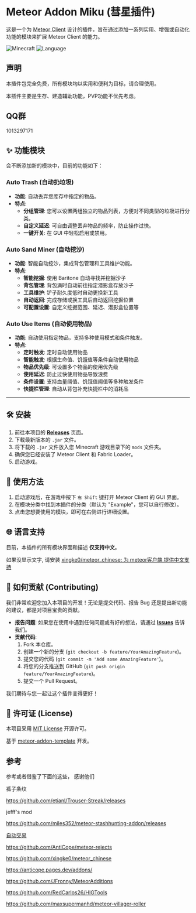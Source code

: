 # Meteor Addon Miku (彗星插件)

这是一个为 [Meteor Client](https://meteorclient.com/) 设计的插件，旨在通过添加一系列实用、增强或自动化功能的模块来扩展 Meteor Client 的能力。

![Minecraft](https://img.shields.io/badge/Minecraft-1.21.x%20~%201.21-green.svg?style=for-the-badge&logo=minecraft)
![Language](https://img.shields.io/badge/语言-中文-blue.svg?style=for-the-badge)

## 声明

本插件包完全免费，所有模块均以实用和便利为目标，请合理使用。

本插件主要是生存、建造辅助功能，PVP功能不优先考虑。


## QQ群

1013297171

## ✨ 功能模块

会不断添加新的模块中，目前的功能如下：

### **Auto Trash (自动扔垃圾)**
- **功能**: 自动丢弃您库存中指定的物品。
- **特点**:
    - **分组管理**: 您可以设置两组独立的物品列表，方便对不同类型的垃圾进行分类。
    - **自定义延迟**: 可自由调整丢弃物品的频率，防止操作过快。
    - **一键开关**: 在 GUI 中轻松启用或禁用。

### **Auto Sand Miner (自动挖沙)**
- **功能**: 智能自动挖沙，集成背包管理和工具维护功能。
- **特点**:
    - **智能挖掘**: 使用 Baritone 自动寻找并挖掘沙子
    - **背包管理**: 背包满时自动前往指定潜影盒存放沙子
    - **工具维护**: 铲子耐久度低时自动更换新工具
    - **自动返回**: 完成存储或换工具后自动返回挖掘位置
    - **可配置设置**: 自定义挖掘范围、延迟、潜影盒位置等

### **Auto Use Items (自动使用物品)**
- **功能**: 自动使用指定物品，支持多种使用模式和条件触发。
- **特点**:
    - **定时触发**: 定时自动使用物品
    - **智能触发**: 根据生命值、饥饿值等条件自动使用物品
    - **物品优先级**: 可设置多个物品的使用优先级
    - **使用延迟**: 防止过快使用物品导致浪费
    - **条件设置**: 支持血量阈值、饥饿值阈值等多种触发条件
    - **快捷栏管理**: 自动从背包补充快捷栏中的消耗品

---

## 🛠️ 安装

1.  前往本项目的 **[Releases](https://github.com/mikumiku7/meteor-miku/releases)** 页面。 
2.  下载最新版本的 `.jar` 文件。
3.  将下载的 `.jar` 文件放入您 Minecraft 游戏目录下的 `mods` 文件夹。
4.  确保您已经安装了 Meteor Client 和 Fabric Loader。
5.  启动游戏。

## 🚀 使用方法

1.  启动游戏后，在游戏中按下 `右 Shift` 键打开 Meteor Client 的 GUI 界面。
2.  在模块分类中找到本插件的分类（默认为 "Example"，您可以自行修改）。
3.  点击您想要使用的模块，即可在右侧进行详细设置。

## 🌐 语言支持

目前，本插件的所有模块界面和描述 **仅支持中文**。

如果没显示文字, 请安装 [xingke0/meteor_chinese: 为 meteor客户端 提供中文支持](https://github.com/xingke0/meteor_chinese)

## 🤝 如何贡献 (Contributing)

我们非常欢迎您加入本项目的开发！无论是提交代码、报告 Bug 还是提出新功能的建议，都是对项目宝贵的贡献。

- **报告问题**: 如果您在使用中遇到任何问题或有好的想法，请通过 **[Issues](https://github.com/YOUR_USERNAME/YOUR_REPOSITORY/issues)** 告诉我们。
- **贡献代码**:
    1.  Fork 本仓库。
    2.  创建一个新的分支 (`git checkout -b feature/YourAmazingFeature`)。
    3.  提交您的代码 (`git commit -m 'Add some AmazingFeature'`)。
    4.  将您的分支推送到 GitHub (`git push origin feature/YourAmazingFeature`)。
    5.  提交一个 Pull Request。

我们期待与您一起让这个插件变得更好！

## 📄 许可证 (License)

本项目采用 [MIT License](LICENSE.md) 开源许可。

基于 [meteor-addon-template](https://github.com/MeteorDevelopment/meteor-addon-template) 开发。





## 参考

参考或者借鉴了下面的这些， 感谢他们

裤子条纹

https://github.com/etianl/Trouser-Streak/releases

jefff's mod

https://github.com/miles352/meteor-stashhunting-addon/releases

[自动交易](https://github.com/sebseb7/autotrade-fabric)

https://github.com/AntiCope/meteor-rejects

https://github.com/xingke0/meteor_chinese

https://anticope.pages.dev/addons/

https://github.com/JFronny/MeteorAdditions

https://github.com/RedCarlos26/HIGTools

https://github.com/maxsupermanhd/meteor-villager-roller
